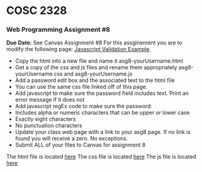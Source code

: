 # **COSC 2328**
### **Web Programming Assignment #8**
**Due Date:** See Canvas Assignment #8 
For this assginement you are to modify the following page: [Javascript Validation Example](http://jbryan2.create.stedwards.edu/cosc2328/asg8Example.html).

* Copy the html into a new file and name it asg8-yourUsername.html
* Get a copy of the css and js files and rename them appropriately asg8-yourUsername.css and asg8-yourUsername.js
* Add a password edit box and the associated text to the html file
* You can use the same css file linked off of this page.
* Add javascript to make sure the password field includes text. Print an error message if it does not
* Add javascript regEx code to make sure the password:
* Includes alpha or numeric characters that can be upper or lower case
* Exactly eight characters
* No punctuation characters
* Update your class web page with a link to your asg8 page. If no link is found you will receive a zero. No exceptions.
* Submit ALL of your files to Canvas for assignment 8

The html file is located [here](http://www.jbryan2.create.stedwards.edu/cosc2328/asg8Example.html.txt) 
The css file is located [here](http://www.jbryan2.create.stedwards.edu/cosc2328/css/asg8Example.css) 
The js file is located [here](http://www.jbryan2.create.stedwards.edu/cosc2328/js/asg8Example.js)
